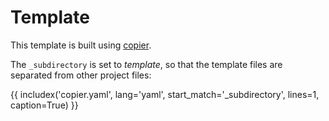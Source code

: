 # Template

This template is built using [copier][].

The `_subdirectory` is set to *template*, so that the template files are separated from other project files:

{{ includex('copier.yaml', lang='yaml', start_match='_subdirectory', lines=1, caption=True) }}

[copier]: https://github.com/copier-org/copier
